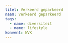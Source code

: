 ```yaml
---
titel: Verkeerd geparkeerd
naam: Verkeerd geparkeerd
tags:
  - name: diversiteit
  - name: lifestyle
konvent: WVK
---
```

